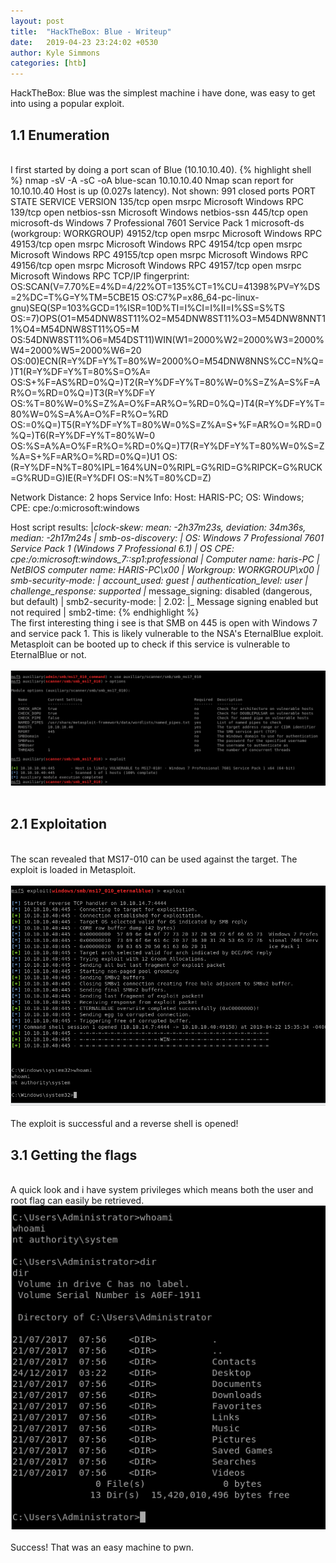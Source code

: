 ```yaml
---
layout: post
title:  "HackTheBox: Blue - Writeup"
date:   2019-04-23 23:24:02 +0530
author: Kyle Simmons
categories: [htb]
---
```

HackTheBox: Blue was the simplest machine i have done, was easy to get into using a popular exploit.

<h2>1.1 Enumeration</h2>
<br>
I first started by doing a port scan of Blue (10.10.10.40).
{% highlight shell %}
nmap -sV -A -sC -oA blue-scan 10.10.10.40
Nmap scan report for 10.10.10.40
Host is up (0.027s latency).
Not shown: 991 closed ports
PORT      STATE SERVICE      VERSION
135/tcp   open  msrpc        Microsoft Windows RPC
139/tcp   open  netbios-ssn  Microsoft Windows netbios-ssn
445/tcp   open  microsoft-ds Windows 7 Professional 7601 Service Pack 1 microsoft-ds (workgroup: WORKGROUP)
49152/tcp open  msrpc        Microsoft Windows RPC
49153/tcp open  msrpc        Microsoft Windows RPC
49154/tcp open  msrpc        Microsoft Windows RPC
49155/tcp open  msrpc        Microsoft Windows RPC
49156/tcp open  msrpc        Microsoft Windows RPC
49157/tcp open  msrpc        Microsoft Windows RPC
TCP/IP fingerprint:
OS:SCAN(V=7.70%E=4%D=4/22%OT=135%CT=1%CU=41398%PV=Y%DS=2%DC=T%G=Y%TM=5CBE15
OS:C7%P=x86_64-pc-linux-gnu)SEQ(SP=103%GCD=1%ISR=10D%TI=I%CI=I%II=I%SS=S%TS
OS:=7)OPS(O1=M54DNW8ST11%O2=M54DNW8ST11%O3=M54DNW8NNT11%O4=M54DNW8ST11%O5=M
OS:54DNW8ST11%O6=M54DST11)WIN(W1=2000%W2=2000%W3=2000%W4=2000%W5=2000%W6=20
OS:00)ECN(R=Y%DF=Y%T=80%W=2000%O=M54DNW8NNS%CC=N%Q=)T1(R=Y%DF=Y%T=80%S=O%A=
OS:S+%F=AS%RD=0%Q=)T2(R=Y%DF=Y%T=80%W=0%S=Z%A=S%F=AR%O=%RD=0%Q=)T3(R=Y%DF=Y
OS:%T=80%W=0%S=Z%A=O%F=AR%O=%RD=0%Q=)T4(R=Y%DF=Y%T=80%W=0%S=A%A=O%F=R%O=%RD
OS:=0%Q=)T5(R=Y%DF=Y%T=80%W=0%S=Z%A=S+%F=AR%O=%RD=0%Q=)T6(R=Y%DF=Y%T=80%W=0
OS:%S=A%A=O%F=R%O=%RD=0%Q=)T7(R=Y%DF=Y%T=80%W=0%S=Z%A=S+%F=AR%O=%RD=0%Q=)U1
OS:(R=Y%DF=N%T=80%IPL=164%UN=0%RIPL=G%RID=G%RIPCK=G%RUCK=G%RUD=G)IE(R=Y%DFI
OS:=N%T=80%CD=Z)

Network Distance: 2 hops
Service Info: Host: HARIS-PC; OS: Windows; CPE: cpe:/o:microsoft:windows

Host script results:
|_clock-skew: mean: -2h37m23s, deviation: 34m36s, median: -2h17m24s
| smb-os-discovery:
|   OS: Windows 7 Professional 7601 Service Pack 1 (Windows 7 Professional 6.1)
|   OS CPE: cpe:/o:microsoft:windows_7::sp1:professional
|   Computer name: haris-PC
|   NetBIOS computer name: HARIS-PC\x00
|   Workgroup: WORKGROUP\x00
| smb-security-mode:
|   account_used: guest
|   authentication_level: user
|   challenge_response: supported
|_  message_signing: disabled (dangerous, but default)
| smb2-security-mode:
|   2.02:
|_    Message signing enabled but not required
| smb2-time:
{% endhighlight %}
<br>
The first interesting thing i see is that SMB on 445 is open with Windows 7 and service pack 1. This is likely vulnerable to
the NSA's EternalBlue exploit. Metasploit can be booted up to check if this service is vulnerable to EternalBlue or not.
<br><br>
<img src="/assets/images/htb/blue/scanner-eternalblue.png">
<br><br>

<h2>2.1 Exploitation</h2>
<br>
The scan revealed that MS17-010 can be used against the target. The exploit is loaded in Metasploit.
<br><br>
<img src="/assets/images/htb/blue/eternalblue-exploited.png">
<br><br>
The exploit is successful and a reverse shell is opened!

<h2>3.1 Getting the flags</h2>
<br>
A quick look and i have system privileges which means both the user and root flag can easily be retrieved.
<img src="/assets/images/htb/blue/system-priv.png">
<br><br>
Success! That was an easy machine to pwn.
<br><br>
